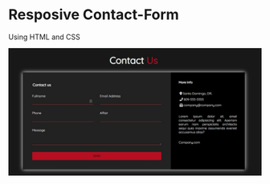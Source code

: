 # Resposive Contact-Form

Using HTML and CSS

![Image of Form](https://github.com/FernelyVRS/Imagenes/blob/main/Screenshot.jpg)
